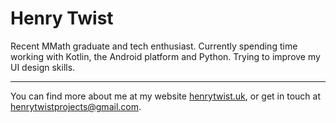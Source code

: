 # Henry Twist

Recent MMath graduate and tech enthusiast. Currently spending time working with Kotlin, the Android platform and Python. Trying to improve my UI design skills.

---

You can find more about me at my website [henrytwist.uk](https://www.henrytwist.uk), or get in touch at [henrytwistprojects@gmail.com](mailto:henrytwistprojects@gmail.com).
